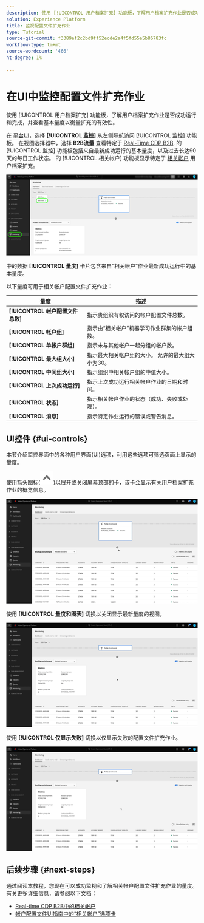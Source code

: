 ```yaml
---
description: 使用 [!UICONTROL 用户档案扩充] 功能板，了解用户档案扩充作业是否成功运行和完成，并查看基本量度以衡量扩充的有效性。
solution: Experience Platform
title: 监视配置文件扩充作业
type: Tutorial
source-git-commit: f3389ef2c2bd9ff52ecde2a4f5fd55e5b86783fc
workflow-type: tm+mt
source-wordcount: '466'
ht-degree: 1%

---
```


# 在UI中监控配置文件扩充作业

使用 [!UICONTROL 用户档案扩充] 功能板，了解用户档案扩充作业是否成功运行和完成，并查看基本量度以衡量扩充的有效性。

在 [平台UI](https://platform.adobe.com)，选择 **[!UICONTROL 监控]** 从左侧导航访问 [!UICONTROL 监控] 功能板。 在视图选择器中，选择 **B2B流量** 查看特定于 [Real-Time CDP B2B](/help/rtcdp/b2b-overview.md).  的 [!UICONTROL 监控] 功能板包括来自最新成功运行的基本量度，以及过去长达90天的每日工作状态。 的 [!UICONTROL 相关帐户] 功能板显示特定于 [相关帐户](/help/rtcdp/b2b-ai-ml-services/related-accounts.md) 用户档案扩充。

![如何在Experience PlatformUI中访问用户档案扩充作业监控屏幕的直观指示。](/help/dataflows/assets/ui/b2b/monitoring-profile-enrichment-jobs.png)

中的数据 **[!UICONTROL 量度]** 卡片包含来自“相关帐户”作业最新成功运行中的基本量度。

以下量度可用于相关帐户配置文件扩充作业：

| 量度 | 描述 |
---------|----------|
| **[!UICONTROL 帐户配置文件总数]** | 指示贵组织有权访问的帐户配置文件总数。 |
| **[!UICONTROL 帐户组]** | 指示由“相关帐户”机器学习作业群集的帐户组数。 |
| **[!UICONTROL 单帐户群组]** | 指示未与其他帐户一起分组的帐户数。 |
| **[!UICONTROL 最大组大小]** | 指示最大相关帐户组的大小。 允许的最大组大小为30。 |
| **[!UICONTROL 中间组大小]** | 指示组织中相关帐户组的中值大小。 |
| **[!UICONTROL 上次成功运行]** | 指示上次成功运行相关帐户作业的日期和时间。 |
| **[!UICONTROL 状态]** | 指示相关帐户作业的状态（成功、失败或处理）。 |
| **[!UICONTROL 消息]** | 指示特定作业运行的错误或警告消息。 |

## UI控件 {#ui-controls}

本节介绍监控界面中的各种用户界面(UI)选项，利用这些选项可筛选页面上显示的量度。

使用箭头图标(![箭头图标](/help/dataflows/assets/ui/monitor-destinations/chevron-up.png))以展开或关闭屏幕顶部的卡，该卡会显示有关用户档案扩充作业的概览信息。

![屏幕录制，其中显示了箭头图标UI控件。](/help/dataflows/assets/ui/b2b/use-arrow-control.gif)

使用 **[!UICONTROL 量度和图表]** 切换以关闭显示最新量度的视图。

![可显示量度和图形切换的屏幕记录。](/help/dataflows/assets/ui/b2b/metrics-and-graphs-toggle.gif)

使用 **[!UICONTROL 仅显示失败]** 切换以仅显示失败的配置文件扩充作业。

![仅显示“显示失败”切换开关的屏幕录制。](/help/dataflows/assets/ui/b2b/show-failures-only.gif)

## 后续步骤 {#next-steps}

通过阅读本教程，您现在可以成功监视和了解相关帐户配置文件扩充作业的量度。 有关更多详细信息，请参阅以下文档：

* [Real-time CDP B2B中的相关帐户](/help/rtcdp/b2b-ai-ml-services/related-accounts.md)
* [帐户配置文件UI指南中的“相关帐户”选项卡](/help/rtcdp/accounts/account-profile-ui-guide.md)